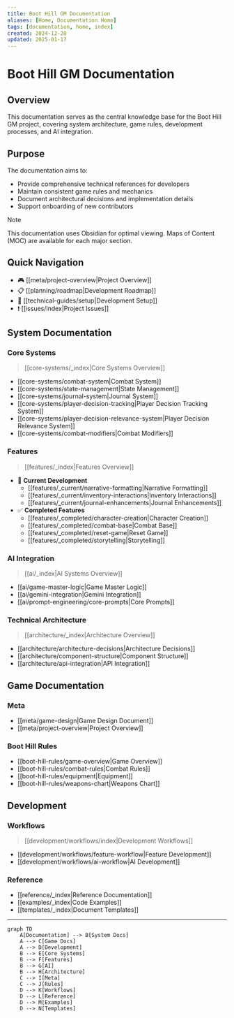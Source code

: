 ```yaml
---
title: Boot Hill GM Documentation
aliases: [Home, Documentation Home]
tags: [documentation, home, index]
created: 2024-12-28
updated: 2025-01-17
---
```


# Boot Hill GM Documentation

## Overview
This documentation serves as the central knowledge base for the Boot Hill GM project, covering system architecture, game rules, development processes, and AI integration.

## Purpose
The documentation aims to:
- Provide comprehensive technical references for developers
- Maintain consistent game rules and mechanics
- Document architectural decisions and implementation details
- Support onboarding of new contributors

> [!note]
> This documentation uses Obsidian for optimal viewing. Maps of Content (MOC) are available for each major section.

## Quick Navigation
- 🎮 [[meta/project-overview|Project Overview]]
- 📋 [[planning/roadmap|Development Roadmap]]
- 🔧 [[technical-guides/setup|Development Setup]]
- ❗ [[issues/index|Project Issues]]

## System Documentation
### Core Systems
> [[core-systems/_index|Core Systems Overview]]
- [[core-systems/combat-system|Combat System]]
- [[core-systems/state-management|State Management]]
- [[core-systems/journal-system|Journal System]]
- [[core-systems/player-decision-tracking|Player Decision Tracking System]]
- [[core-systems/player-decision-relevance-system|Player Decision Relevance System]]
- [[core-systems/combat-modifiers|Combat Modifiers]]

### Features
> [[features/_index|Features Overview]]
- 🚧 **Current Development**
  - [[features/_current/narrative-formatting|Narrative Formatting]]
  - [[features/_current/inventory-interactions|Inventory Interactions]]
  - [[features/_current/journal-enhancements|Journal Enhancements]]
- ✅ **Completed Features**
  - [[features/_completed/character-creation|Character Creation]]
  - [[features/_completed/combat-base|Combat Base]]
  - [[features/_completed/reset-game|Reset Game]]
  - [[features/_completed/storytelling|Storytelling]]

### AI Integration
> [[ai/_index|AI Systems Overview]]
- [[ai/game-master-logic|Game Master Logic]]
- [[ai/gemini-integration|Gemini Integration]]
- [[ai/prompt-engineering/core-prompts|Core Prompts]]

### Technical Architecture
> [[architecture/_index|Architecture Overview]]
- [[architecture/architecture-decisions|Architecture Decisions]]
- [[architecture/component-structure|Component Structure]]
- [[architecture/api-integration|API Integration]]

## Game Documentation
### Meta
- [[meta/game-design|Game Design Document]]
- [[meta/project-overview|Project Overview]]

### Boot Hill Rules
- [[boot-hill-rules/game-overview|Game Overview]]
- [[boot-hill-rules/combat-rules|Combat Rules]]
- [[boot-hill-rules/equipment|Equipment]]
- [[boot-hill-rules/weapons-chart|Weapons Chart]]

## Development
### Workflows
> [[development/workflows/index|Development Workflows]]
- [[development/workflows/feature-workflow|Feature Development]]
- [[development/workflows/ai-workflow|AI Development]]

### Reference
- [[reference/_index|Reference Documentation]]
- [[examples/_index|Code Examples]]
- [[templates/_index|Document Templates]]

---

```mermaid
graph TD
    A[Documentation] --> B[System Docs]
    A --> C[Game Docs]
    A --> D[Development]
    B --> E[Core Systems]
    B --> F[Features]
    B --> G[AI]
    B --> H[Architecture]
    C --> I[Meta]
    C --> J[Rules]
    D --> K[Workflows]
    D --> L[Reference]
    D --> M[Examples]
    D --> N[Templates]
```